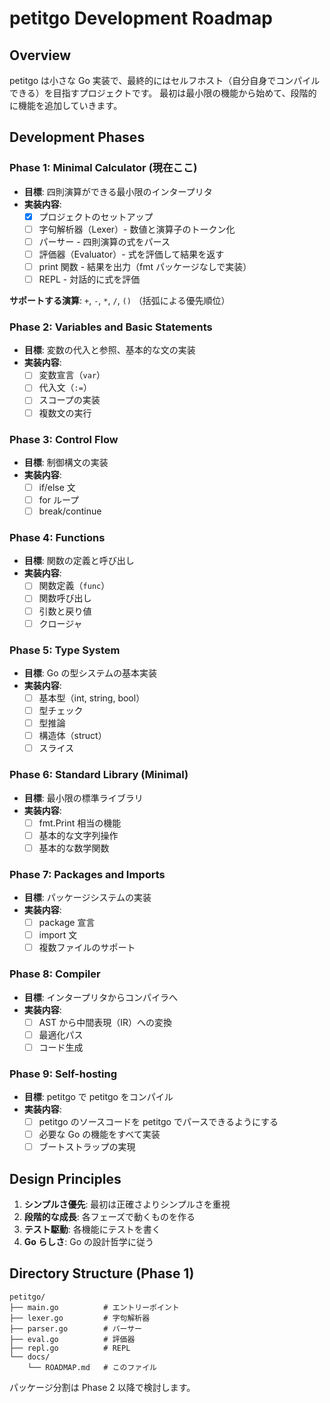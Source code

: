 # petitgo Development Roadmap

## Overview

petitgo は小さな Go 実装で、最終的にはセルフホスト（自分自身でコンパイルできる）を目指すプロジェクトです。
最初は最小限の機能から始めて、段階的に機能を追加していきます。

## Development Phases

### Phase 1: Minimal Calculator (現在ここ)
- **目標**: 四則演算ができる最小限のインタープリタ
- **実装内容**:
  - [x] プロジェクトのセットアップ
  - [ ] 字句解析器（Lexer）- 数値と演算子のトークン化
  - [ ] パーサー - 四則演算の式をパース
  - [ ] 評価器（Evaluator）- 式を評価して結果を返す
  - [ ] print 関数 - 結果を出力（fmt パッケージなしで実装）
  - [ ] REPL - 対話的に式を評価

**サポートする演算**: `+`, `-`, `*`, `/`, `()` （括弧による優先順位）

### Phase 2: Variables and Basic Statements
- **目標**: 変数の代入と参照、基本的な文の実装
- **実装内容**:
  - [ ] 変数宣言（`var`）
  - [ ] 代入文（`:=`）
  - [ ] スコープの実装
  - [ ] 複数文の実行

### Phase 3: Control Flow
- **目標**: 制御構文の実装
- **実装内容**:
  - [ ] if/else 文
  - [ ] for ループ
  - [ ] break/continue

### Phase 4: Functions
- **目標**: 関数の定義と呼び出し
- **実装内容**:
  - [ ] 関数定義（`func`）
  - [ ] 関数呼び出し
  - [ ] 引数と戻り値
  - [ ] クロージャ

### Phase 5: Type System
- **目標**: Go の型システムの基本実装
- **実装内容**:
  - [ ] 基本型（int, string, bool）
  - [ ] 型チェック
  - [ ] 型推論
  - [ ] 構造体（struct）
  - [ ] スライス

### Phase 6: Standard Library (Minimal)
- **目標**: 最小限の標準ライブラリ
- **実装内容**:
  - [ ] fmt.Print 相当の機能
  - [ ] 基本的な文字列操作
  - [ ] 基本的な数学関数

### Phase 7: Packages and Imports
- **目標**: パッケージシステムの実装
- **実装内容**:
  - [ ] package 宣言
  - [ ] import 文
  - [ ] 複数ファイルのサポート

### Phase 8: Compiler
- **目標**: インタープリタからコンパイラへ
- **実装内容**:
  - [ ] AST から中間表現（IR）への変換
  - [ ] 最適化パス
  - [ ] コード生成

### Phase 9: Self-hosting
- **目標**: petitgo で petitgo をコンパイル
- **実装内容**:
  - [ ] petitgo のソースコードを petitgo でパースできるようにする
  - [ ] 必要な Go の機能をすべて実装
  - [ ] ブートストラップの実現

## Design Principles

1. **シンプルさ優先**: 最初は正確さよりシンプルさを重視
2. **段階的な成長**: 各フェーズで動くものを作る
3. **テスト駆動**: 各機能にテストを書く
4. **Go らしさ**: Go の設計哲学に従う

## Directory Structure (Phase 1)

```
petitgo/
├── main.go          # エントリーポイント
├── lexer.go         # 字句解析器
├── parser.go        # パーサー
├── eval.go          # 評価器
├── repl.go          # REPL
└── docs/
    └── ROADMAP.md   # このファイル
```

パッケージ分割は Phase 2 以降で検討します。